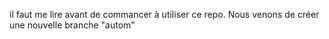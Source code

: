 il faut me lire avant de commancer à utiliser ce repo.
Nous venons de créer une nouvelle branche "autom"